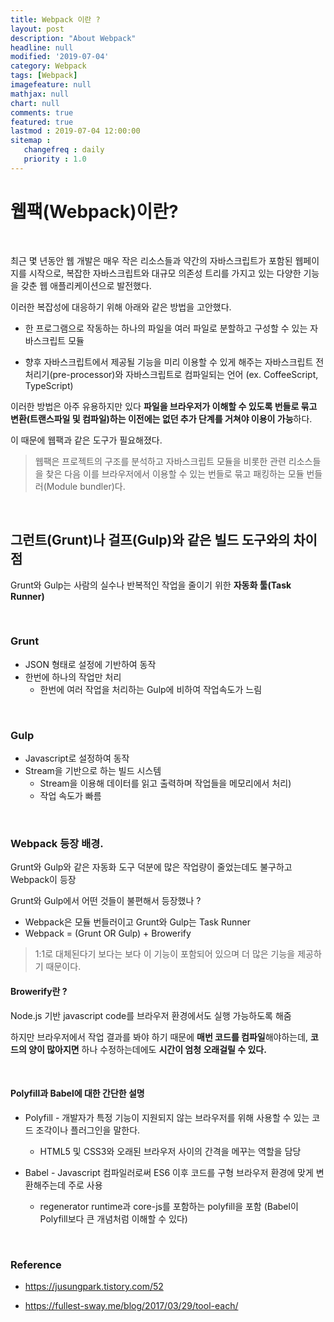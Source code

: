```yaml
---
title: Webpack 이란 ?
layout: post
description: "About Webpack"
headline: null
modified: '2019-07-04'
category: Webpack
tags: [Webpack]
imagefeature: null
mathjax: null
chart: null
comments: true
featured: true
lastmod : 2019-07-04 12:00:00
sitemap :  
   changefreq : daily
   priority : 1.0
---
```


# 웹팩(Webpack)이란?
  
<br />

최근 몇 년동안 웹 개발은 매우 작은 리소스들과 약간의 자바스크립트가 포함된 웹페이지를 시작으로, 복잡한 자바스크립트와 대규모 의존성 트리를 가지고 있는 다양한 기능을 갖춘 웹 애플리케이션으로 발전했다.

이러한 복잡성에 대응하기 위해 아래와 같은 방법을 고안했다.

- 한 프로그램으로 작동하는 하나의 파일을 여러 파일로 분할하고 구성할 수 있는 자바스크립트 모듈

- 향후 자바스크립트에서 제공될 기능을 미리 이용할 수 있게 해주는 자바스크립트 전처리기(pre-processor)와 자바스크립트로 컴파일되는 언어 (ex. CoffeeScript, TypeScript)

이러한 방법은 아주 유용하지만 있다 **파일을 브라우저가 이해할 수 있도록 번들로 묶고 변환(트랜스파일 및 컴파일)하는 이전에는 없던 추가 단계를 거쳐야 이용이 가능**하다.

이 때문에 웹팩과 같은 도구가 필요해졌다.

> 웹팩은 프로젝트의 구조를 분석하고 자바스크립트 모듈을 비롯한 관련 리소스들을 찾은 다음 이를 브라우저에서 이용할 수 있는 번들로 묶고 패킹하는 모듈 번들러(Module bundler)다.

<br/>

## 그런트(Grunt)나 걸프(Gulp)와 같은 빌드 도구와의 차이점

Grunt와 Gulp는 사람의 실수나 반복적인 작업을 줄이기 위한 **자동화 툴(Task Runner)**

<br/>

### Grunt

- JSON 형태로 설정에 기반하여 동작
- 한번에 하나의 작업만 처리
	- 한번에 여러 작업을 처리하는 Gulp에 비하여 작업속도가 느림

<br/>

### Gulp

- Javascript로 설정하여 동작
- Stream을 기반으로 하는 빌드 시스템
	- Stream을 이용해 데이터를 읽고 출력하며 작업들을 메모리에서 처리)
	- 작업 속도가 빠름

<br/>

### Webpack 등장 배경. 
  
Grunt와 Gulp와 같은 자동화 도구 덕분에 많은 작업량이 줄었는데도 불구하고 Webpack이 등장

Grunt와 Gulp에서 어떤 것들이 불편해서 등장했나 ?  

- Webpack은 모듈 번들러이고 Grunt와 Gulp는 Task Runner  
- Webpack = (Grunt OR Gulp) + Browerify

> 1:1로 대체된다기 보다는 보다 이 기능이 포함되어 있으며 더 많은 기능을 제공하기 때문이다.  

#### Browerify란 ?

Node.js 기반 javascript code를 브라우저 환경에서도 실행 가능하도록 해줌

하지만 브라우저에서 작업 결과를 봐야 하기 때문에 **매번 코드를 컴파일**해야하는데, **코드의 양이 많아지면** 하나 수정하는데에도 **시간이 엄청 오래걸릴 수 있다.**

<br/>

#### Polyfill과 Babel에 대한 간단한 설명

- Polyfill - 개발자가 특정 기능이 지원되지 않는 브라우저를 위해 사용할 수 있는 코드 조각이나 플러그인을 말한다.  
	- HTML5 및 CSS3와 오래된 브라우저 사이의 간격을 메꾸는 역할을 담당


- Babel - Javascript 컴파일러로써 ES6 이후 코드를 구형 브라우저 환경에 맞게 변환해주는데 주로 사용
	- regenerator runtime과 core-js를 포함하는 polyfill을 포함 (Babel이 Polyfill보다 큰 개념처럼 이해할 수 있다)
    
<br/>

### Reference

- https://jusungpark.tistory.com/52

- https://fullest-sway.me/blog/2017/03/29/tool-each/